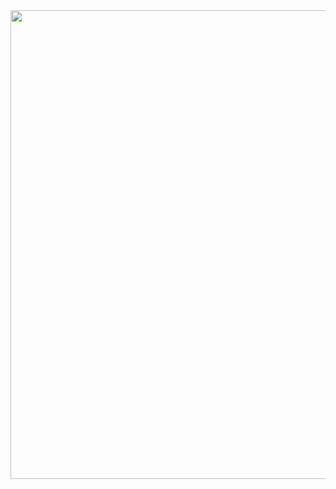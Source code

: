 
<div id="header" align="center">
  <img src="https://steamuserimages-a.akamaihd.net/ugc/1684893064249237871/5589EA2B8C2D093F9E9E67FEAE94F7BD54DC4BA4/?imw=500&imh=250&ima=fit&impolicy=Letterbox&imcolor=%23000000&letterbox=true" width="750"/>

  
